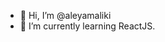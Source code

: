 - 👋 Hi, I’m @aleyamaliki
- 🌱 I’m currently learning ReactJS.

<!---
aleyamaliki/aleyamaliki is a ✨ special ✨ repository because its `README.md` (this file) appears on your GitHub profile.
You can click the Preview link to take a look at your changes.
--->
